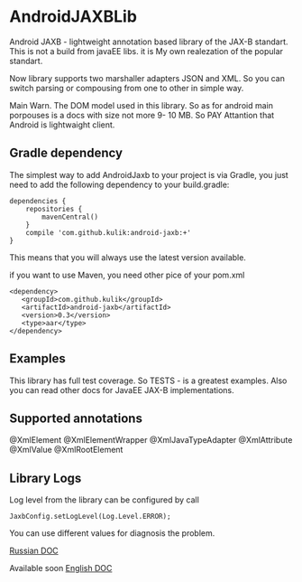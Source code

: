 # AndroidJAXBLib

Android JAXB - lightweight annotation based library of the JAX-B standart. This is not a build from javaEE libs. it is My own realezation of the popular standart. 

Now library supports two marshaller adapters JSON and XML. So you can switch parsing or compousing from one to other in simple way. 

Main Warn. The DOM model used in this library. So as for android main porpouses is a docs with size not more 9- 10 MB. So PAY Attantion that Android is lightwaight client.

## Gradle dependency

The simplest way to add AndroidJaxb to your project is via Gradle, you just need to add the following dependency to your build.gradle:

    dependencies {  
        repositories {
            mavenCentral()
        }
        compile 'com.github.kulik:android-jaxb:+'
    }
    
This means that you will always use the latest version available.

if you want to use Maven, you need other pice of your pom.xml

    <dependency>
       <groupId>com.github.kulik</groupId>
       <artifactId>android-jaxb</artifactId>
       <version>0.3</version>
       <type>aar</type>
    </dependency>
    
## Examples

This library has full test coverage. So TESTS - is a greatest examples. Also you can read other docs for JavaEE JAX-B implementations.
    
## Supported annotations

@XmlElement
@XmlElementWrapper
@XmlJavaTypeAdapter
@XmlAttribute
@XmlValue
@XmlRootElement

## Library Logs

Log level from the library can be configured by call 

    JaxbConfig.setLogLevel(Log.Level.ERROR); 
    
You can use different values for diagnosis the problem.

[Russian DOC](README_RU.md)
  


Available soon [English DOC](README_ENG.md)

